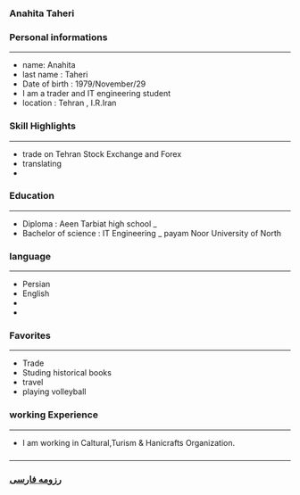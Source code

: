 
### Anahita Taheri
<a/></a>

### Personal informations

---
+ name: Anahita
+ last name : Taheri
+ Date of birth : 1979/November/29
+ I am a trader and IT engineering student
+ location : Tehran , I.R.Iran


### Skill Highlights

---
+ trade on Tehran Stock Exchange and Forex
+ translating
+ 

### Education

---
+ Diploma : Aeen Tarbiat high school
_ 
+ Bachelor of science : IT Engineering
_ payam Noor University of North 

### language

---
+ Persian
+ English
+ 
+ 

### Favorites

---
+ Trade
+ Studing historical books
+ travel 
+ playing volleyball

### working Experience

---
+ I am working in Caltural,Turism & Hanicrafts Organization.

###


--- 
### [رزومه فارسی](resume-fa.md)

